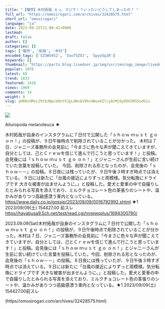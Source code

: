 ```yaml
---
title: "【唖然】木村拓哉 えっ、マジで！？いったいどうしてしまったの？ "
full_url: "https://omosirogari.com/archives/32428575.html"
short_url: "omosirogari"
language: "ja"
date: 2023-09-15T21:00:41+0900
lastmod: 
draft: false
author: []
categories: []
tags: ['唖然', '拓哉', '木村']
encoded_tags: ['5ZSW54S2', '5ouT5ZOJ', '5pyo5p2R']
keywords: []
thumbnail: "https://parts.blog.livedoor.jp/img/usr/cmn/ogp_image/livedoor.png"
popular: 1976
latest: 69
trend: 1833
featured: 1418
views: 1969
comments: 14
weight: 9
slug: aHR0cHMvL29tb3Npcm9nYXJpLmNvbS9hcmNoaXZlcy8zMjQyODU3NS5odG1s
---
```


![](https://parts.blog.livedoor.jp/img/usr/cmn/ogp_image/livedoor.png)

<div><p>Ailuropoda melanoleuca ★ </p> 木村拓哉が自身のインスタグラムに７日付で公開した「ｓｈｏｗ ｍｕｓｔ ｇｏ ｏｎ！」の投稿が、９日午後時点で削除されていることが分かった。 木村は７日、ジャニーズ事務所の会見前に「今まさに色々な声が聞こえてきていますが、自分としては、己とＣｒｅｗを信じて進んで行こうと思っています！」と投稿。会見後には「ｓｈｏｗ ｍｕｓｔ ｇｏ ｏｎ！」とジャニーさんが生前に言い続けていた言葉を投稿していた。 今回、削除される形となったのが、会見後の「ｓｈｏｗ－－」の投稿。８日夜には残っていたが、９日午後３時すぎ時点では消えている。 ９日には新たに「台風の接近によりずっと雨模様。気分転換にドライブです 大きな被害が出ませんように。」と投稿した。愛犬と愛車の中で自撮りしたとみられる写真を添えており、ミルクチョコレート色の革張りのシートや、温かみがありつつ高級感漂う車内となっている。 <a target='_blank' href='https//www.daily.co.jp/gossip/2023/09/09/0016792992.shtml'>https//www.daily.co.jp/gossip/2023/09/09/0016792992.shtml</a> ★1 2023/09/09(土) 154427.00 前スレ <a target='_blank' href='https//hayabusa9.5ch.net/test/read.cgi/mnewsplus/1694300760/'>https//hayabusa9.5ch.net/test/read.cgi/mnewsplus/1694300760/</a><p>2023.09.09(Sat)木村拓哉が自身のインスタグラムに７日付で公開した「ｓｈｏｗ ｍｕｓｔ ｇｏ ｏｎ！」の投稿が、９日午後時点で削除されていることが分かった。木村は７日、ジャニーズ事務所の会見前に「今まさに色々な声が聞こえてきていますが、自分としては、己とＣｒｅｗを信じて進んで行こうと思っています！」と投稿。会見後には「ｓｈｏｗ ｍｕｓｔ ｇｏ ｏｎ！」とジャニーさんが生前に言い続けていた言葉を投稿していた。今回、削除される形となったのが、会見後の「ｓｈｏｗ－－」の投稿。８日夜には残っていたが、９日午後３時すぎ時点では消えている。９日には新たに「台風の接近によりずっと雨模様。気分転換にドライブです 大きな被害が出ませんように。」と投稿した。愛犬と愛車の中で自撮りしたとみられる写真を添えており、ミルクチョコレート色の革張りのシートや、温かみがありつつ高級感漂う車内となっている。★1 2023/09/09(土) 154427.00前スレ</p></div>

(https//omosirogari.com/archives/32428575.html)

